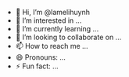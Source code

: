 - 👋 Hi, I’m @lamelihuynh
- 👀 I’m interested in ...
- 🌱 I’m currently learning ...
- 💞️ I’m looking to collaborate on ...
- 📫 How to reach me ...
- 😄 Pronouns: ...
- ⚡ Fun fact: ...

<!---
lamelihuynh/lamelihuynh is a ✨ special ✨ repository because its `README.md` (this file) appears on your GitHub profile.
You can click the Preview link to take a look at your changes.
--->
